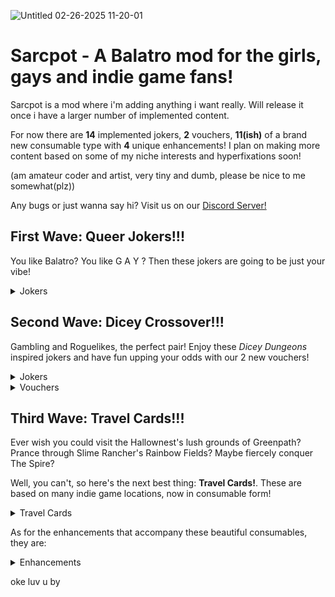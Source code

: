![Untitled 02-26-2025 11-20-01](https://github.com/user-attachments/assets/73184fb8-9717-49c0-8a8e-0df7f8843fa5)
# Sarcpot - A Balatro mod for the girls, gays and indie game fans!

Sarcpot is a mod where i'm adding anything i want really. Will release it once i have a larger number of implemented content.

For now there are **14** implemented jokers, **2** vouchers, **11(ish)** of a brand new consumable type with **4** unique enhancements! I plan on making more content based on some of my niche interests and hyperfixations soon!

(am amateur coder and artist, very tiny and dumb, please be nice to me somewhat(plz)) 

Any bugs or just wanna say hi? Visit us on our [Discord Server!](https://discord.com/channels/1116389027176787968/1337498831809544233)


## First Wave: Queer Jokers!!!

You like Balatro? You like G A Y ? Then these jokers are going to be just your vibe!

<details>
  <summary>Jokers</summary>
      -Artemis: Debuffs all Hearts and gain mult for debuffed cards!<br/>
      -Cracked Egg: Transform joker to the right when sold, rarity goes up the longer you hold it!<br/>
      -Double Crescent: Chance for planets when your hand contains a pair<br/>
      -Garlic Bread: The OG! If your first hand is a _High Card_, turn it into an Ace!<br/>
      -Green Carnation: Kings give chips based on how many were already scored!<br/>
      -Labrys: Queens give mult based on how many were already scored!<br/>
      -None Of The Above: Wild Cards have a random chance to give chips, mult, money and xmult<br/>
      -Pancake: Next 3 hands get enhanced into Wild Cards!<br/>
</details>

## Second Wave: Dicey Crossover!!!

Gambling and Roguelikes, the perfect pair! Enjoy these _Dicey Dungeons_ inspired jokers and have fun upping your odds with our 2 new vouchers!

<details>
  <summary>Jokers</summary>
  
      -Warrior Dice: Small chance to gain free rerolls when discarding and free discards when rerolling!<br/>
      -Thief Dice: Small chance to gain free consumables or temporary jokers on round end!<br/>
      -Robot Dice: Scaling mult if you manage to add your hands up to the jackpot, small chance to scale 6 times as much!<br/>
      -Inventor Dice: Recycle your consumables for new ones, chance to gain Spectral cards!<br/>
      -Witch Dice: Discarded or played cards may add their chips to this joker!
      -Jester Dice: Chance to gain extra hands when discarding or playing matching ranks!
      
</details>

<details>
  <summary>Vouchers</summary>
      -Advantage: +1 to all listed chances! Maybe now that Wheel of Fortune will hit?<br/>
      -Nat 20!: +1 to all listed chances, again! S-Surely that Wheel of Fortune hits???<br/>
  <details>
     <summary>Spoilers</summary>
    -Nope!   
</details>
</details>



## Third Wave: Travel Cards!!!

Ever wish you could visit the Hallownest's lush grounds of Greenpath? Prance through Slime Rancher's Rainbow Fields? Maybe fiercely conquer The Spire?

Well, you can't, so here's the next best thing: **Travel Cards!**. These are based on many indie game locations, now in consumable form!

<details>
  <summary>Travel Cards</summary>
      -Tattered Post, from Outer Wilds: Level up a random hand, or wait for it to collapse, revealing its dark core...<br/>
      -Postcard from Mt.Celeste, from Celeste: Upgrade your cards to Strawberry flavored ones! <br/>
      -"Greenpath View", from Hollow Knight: Start your journey! Create 2 Common Jokers<br/>
      -"Top Tips to Conquer the Spire!", from Slay the Spire: Collect your rewards, gaining 2 Travel Cards on use!<br/>
      -Colorful Brochure, from Slime Rancher: Goo up to 2 cards into Slime Cards!
      -Memory of a Road, from Loop Hero: 3 random cards are swallowed by oblivion... draw 3 cards to fill the emptiness...
      -Rusted Poster, from Haven: Bop and turn up to 2 cards to Flow Cards!
      -Grey Memento, from Death's Door: Pay respects and turn 2 cards into cards you already have in your deck
      -Frozen Diary, from Wildfrost: Resist the cold! Enhance 2 Cards into Luminice Cards!
      -Monarch's Funds, from Kingdom: Grow your kingdom. Gain money for every ante you've endured
      -Wartorn Journal, from Magic Survival: Fight against the horde. Enhance cards for every ante you survive!
</details>

As for the enhancements that accompany these beautiful consumables, they are:

<details>
  <summary>Enhancements</summary>
      -Strawberry Cards: Retriggers twice, then deactivates. You'll need to let it catch it's breath by not playing it for one round<br/>
      -Slime Cards: Create a Plort when scored, a tiny consumable that earns you $2 when used. Simple as that! <br/>
      -Luminice Cards: They don't do much on their own, but upgrade every card with permanent mult and chips when scored!  <br/>
      -Flow Cards: X1.2 Chips, plus X0.1 Chips for every other card you managed to flow in your hand<br/>

</details>

oke luv u by

